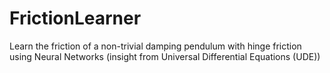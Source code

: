 # FrictionLearner
Learn the friction of a non-trivial damping pendulum with hinge friction using Neural Networks (insight from Universal Differential Equations (UDE))
